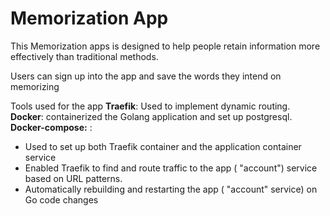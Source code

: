 <h1>Memorization App</h1>

<p> This Memorization apps is designed to help people retain information more effectively than traditional methods. </p>
<p> Users can sign up into the app and save the words they intend on memorizing </p>

Tools used for the app
**Traefik**: Used to implement dynamic routing.<br>
**Docker**: containerized the Golang application and set up postgresql.<br>
**Docker-compose:** :
- Used to set up both Traefik container and the application container service
- Enabled Traefik to find and route traffic to the app ( "account") service based on URL patterns.
- Automatically rebuilding and restarting the app ( "account" service) on Go code changes



